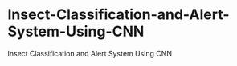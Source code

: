 # Insect-Classification-and-Alert-System-Using-CNN
Insect Classification and Alert System Using CNN
